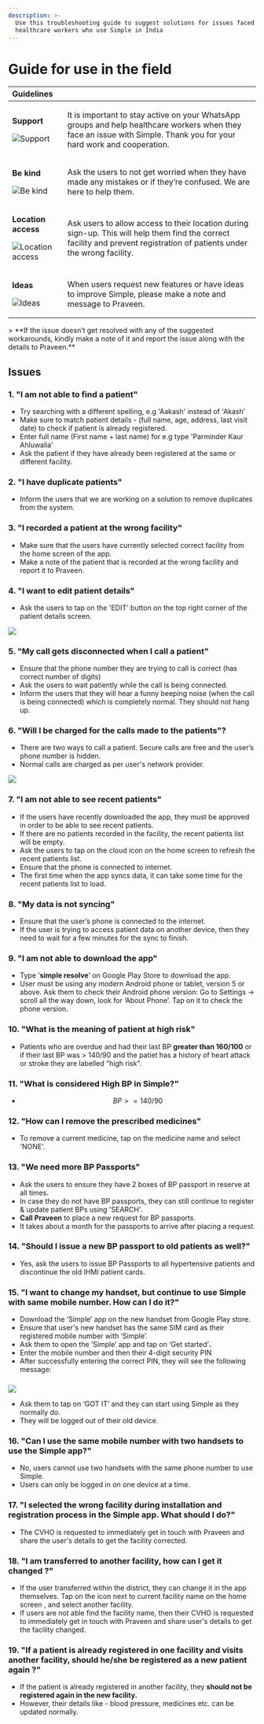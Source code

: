 ```yaml
---
description: >-
  Use this troubleshooting guide to suggest solutions for issues faced by
  healthcare workers who use Simple in India
---
```


# Guide for use in the field

<table>
  <thead>
    <tr>
      <th style="text-align:left">Guidelines</th>
      <th style="text-align:left"></th>
    </tr>
  </thead>
  <tbody>
    <tr>
      <td style="text-align:left">
        <p><b>Support</b>
        </p>
        <p>
          <img src=".gitbook/assets/whatsapp.png" alt="Support" />
        </p>
      </td>
      <td style="text-align:left">
        <p>It is important to stay active on your WhatsApp groups and help healthcare
          workers when they face an issue with Simple. Thank you for your hard work
          and cooperation.</p>
        <p></p>
      </td>
    </tr>
    <tr>
      <td style="text-align:left">
        <p><b>Be kind</b>
        </p>
        <p>
          <img src=".gitbook/assets/simple.png" alt="Be kind" />
        </p>
      </td>
      <td style="text-align:left">Ask the users to not get worried when they have made any mistakes or if
        they&#x2019;re confused. We are here to help them.</td>
    </tr>
    <tr>
      <td style="text-align:left">
        <p><b>Location access</b>
        </p>
        <p>
          <img src=".gitbook/assets/location.png" alt="Location access" />
        </p>
      </td>
      <td style="text-align:left">Ask users to allow access to their location during sign-up. This will
        help them find the correct facility and prevent registration of patients
        under the wrong facility.</td>
    </tr>
    <tr>
      <td style="text-align:left">
        <p><b>Ideas</b>
        </p>
        <p>
          <img src=".gitbook/assets/idea.png" alt="Ideas" />
        </p>
      </td>
      <td style="text-align:left">When users request new features or have ideas to improve Simple, please
        make a note and message to Praveen.</td>
    </tr>
  </tbody>
</table>> **If the issue doesn’t get resolved with any of the suggested workarounds, kindly make a note of it and report the issue along with the details to Praveen.**

## **Issues**

### **1. "I am not able to find a patient"**

* Try searching with a different spelling, e.g 'Aakash' instead of 'Akash'
* Make sure to match patient details - \(full name, age, address, last visit date\) to check if patient is already registered. 
* Enter full name \(First name + last name\) for e.g type 'Parminder Kaur Ahluwalia'
* Ask the patient if they have already been registered at the same or different facility.

### 2. "I have duplicate patients"

* Inform the users that we are working on a solution to remove duplicates from the system.

### 3. "I recorded a patient at the wrong facility"

* Make sure that the users have currently selected correct facility from the home screen of the app.
* Make a note of the patient that is recorded at the wrong facility and report it to Praveen.

### 4. "I want to edit patient details"

* Ask the users to tap on the 'EDIT' button on the top right corner of the patient details screen.

![](.gitbook/assets/02.2.png)

### 5. "My call gets disconnected when I call a patient"

* Ensure that the phone number they are trying to call is correct \(has correct number of digits\)
* Ask the users to wait patiently while the call is being connected.
* Inform the users that they will hear a funny beeping noise \(when the call is being connected\) which is completely normal. They should not hang up.

### 6. "Will I be charged for the calls made to the patients"?

* There are two ways to call a patient. Secure calls are free and the user’s phone number is hidden.
* Normal calls are charged as per user's network provider.

![](.gitbook/assets/02awqe.png)

### 7. "I am not able to see recent patients"

* If the users have recently downloaded the app, they must be approved in order to be able to see recent patients.
* If there are no patients recorded in the facility, the recent patients list will be empty.
* Ask the users to tap on the cloud icon on the home screen to refresh the recent patients list.
* Ensure that the phone is connected to internet.
* The first time when the app syncs data, it can take some time for the recent patients list to load.

### 8. "My data is not syncing"

* Ensure that the user’s phone is connected to the internet.
* If the user is trying to access patient data on another device, then they need to wait for a few minutes for the sync to finish.

### 9. "I am not able to download the app"

* Type ‘**simple resolve**’ on Google Play Store to download the app.
* User must be using any modern Android phone or tablet, version 5 or above.  Ask them to check their Android phone version: Go to Settings -&gt; scroll all the way down, look for ‘About Phone’. Tap on it to check the phone version.

### 10. "What is the meaning of patient at high risk"

* Patients who are overdue and had their last BP **greater than 160/100** or if their last BP was &gt; 140/90 and the patiet has a history of heart attack or stroke they are labelled "high risk".

### 11. "What is considered High BP in Simple?"

* $$BP >= 140/90$$ 

### 12. "How can I remove the prescribed medicines"

* To remove a current medicine, tap on the medicine name and select 'NONE'.

### 13. "We need more BP Passports"

* Ask the users to ensure they have 2 boxes of BP passport in reserve at all times.
* In case they do not have BP passports, they can still continue to register & update patient BPs using 'SEARCH'.
* **Call Praveen** to place a new request for BP passports.
* It takes about a month for the passports to arrive after placing a request.

### 14. "Should I issue a new BP passport to old patients as well?"

* Yes, ask the users to issue BP Passports to all hypertensive patients and discontinue the old IHMI patient cards.

### 15. "**I want to change my handset, but continue to use Simple with same mobile number. How can I do it?"**

* Download the ‘Simple’ app on the new handset from Google Play store.
* Ensure that user's new handset has the same SIM card as their registered mobile number with ‘Simple’.
* Ask them to open the ‘Simple’ app and tap on ‘Get started’**.**
* Enter the mobile number and then their 4-digit security PIN
* After successfully entering the correct PIN, they will see the following message:

### 

![](.gitbook/assets/sign-out.png)

* Ask them to tap on ‘GOT IT’ and they can start using Simple as they normally do.
* They will be logged out of their old device.

### 16. "**Can I use the same mobile number with two handsets to use the Simple app?"**

* No, users cannot use two handsets with the same phone number to use Simple.
* Users can only be logged in on one device at a time.

### 17. "**I selected the wrong facility during installation and registration process in the Simple app. What should I do?"**

* The CVHO is requested to immediately get in touch with Praveen and share the user's details to get the facility corrected.

### 18. "**I am transferred to another facility, how can I get it changed ?"**

* If the user transferred within the district, they can change it in the app themselves. Tap on the icon next to current facility name on the home screen , and select another facility.
* If users are not able find the facility name, then their CVHO is requested to immediately get in touch with Praveen and share user's details to get the facility changed.

### 19. "**If a patient is already registered in one facility and visits another facility, should he/she be registered as a new patient again ?"**

* If the patient is already registered in another facility, they **should not be registered again in the new facility.**
* However, their details like - blood pressure, medicines etc. can be updated normally.


